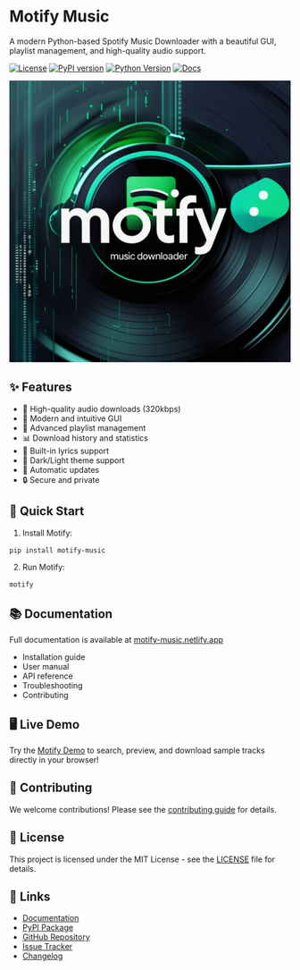# Motify Music

A modern Python-based Spotify Music Downloader with a beautiful GUI, playlist management, and high-quality audio support.

[![License](https://img.shields.io/pypi/l/motify-music?color=1DB954&style=flat-square)](https://pypi.org/project/motify-music/)
[![PyPI version](https://img.shields.io/pypi/v/motify-music?color=1DB954&style=flat-square)](https://pypi.org/project/motify-music/)
[![Python Version](https://img.shields.io/pypi/pyversions/motify-music?color=1DB954&style=flat-square)](https://pypi.org/project/motify-music/)
[![Docs](https://img.shields.io/badge/docs-netlify-success?style=flat-square&color=1DB954)](https://motify-music.netlify.app/)

![Motify Cover](https://raw.githubusercontent.com/mosh3eb/motify/main/docs/assets/images/Cover.jpg)

## ✨ Features

- 🎵 High-quality audio downloads (320kbps)
- 🎨 Modern and intuitive GUI
- 📱 Advanced playlist management
- 📊 Download history and statistics
- 🎼 Built-in lyrics support
- 🌙 Dark/Light theme support
- 🔄 Automatic updates
- 🔒 Secure and private

## 🚀 Quick Start

1. Install Motify:
```bash
pip install motify-music
```
2. Run Motify:
```bash
motify
```

## 📚 Documentation

Full documentation is available at [motify-music.netlify.app](https://motify-music.netlify.app/)
- Installation guide
- User manual
- API reference
- Troubleshooting
- Contributing

## 🖥️ Live Demo

Try the [Motify Demo](https://motify-music.netlify.app/demo/) to search, preview, and download sample tracks directly in your browser!

## 🤝 Contributing

We welcome contributions! Please see the [contributing guide](https://motify-music.netlify.app/contributing) for details.

## 📄 License

This project is licensed under the MIT License - see the [LICENSE](https://github.com/mosh3eb/motify/blob/main/LICENSE) file for details.

## 🔗 Links

- [Documentation](https://motify-music.netlify.app/)
- [PyPI Package](https://pypi.org/project/motify-music/)
- [GitHub Repository](https://github.com/mosh3eb/motify)
- [Issue Tracker](https://github.com/mosh3eb/motify/issues)
- [Changelog](https://motify-music.netlify.app/changelog)